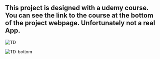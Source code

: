 ## This project is designed with a udemy course. You can see the link to the course at the bottom of the project webpage. Unfortunately not a real App.

![TD](https://github.com/Onur-Unal/TD-Bootstrap-Project/assets/123883506/ef0a0076-c31b-4cfb-ac4e-b97b0e2269f4)


![TD-bottom](https://github.com/Onur-Unal/TD-Bootstrap-Project/assets/123883506/3729d182-f75b-4f64-86c1-0972b3c95155)
